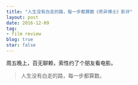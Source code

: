 ```yaml
---
title: "人生没有白走的路，每一步都算数《奇异博士》影评"
layout: post
date: 2016-12-09
tag:
- film review
blog: true
star: false
---
```


周五晚上，百无聊赖，索性约了个朋友看电影。




> 人生没有白走的路，每一步都算数。
